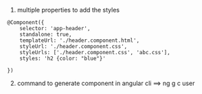 1. multiple properties to add the styles

```TS
@Component({
    selector: 'app-header',
    standalone: true,
    templateUrl: './header.component.html',
    styleUrl: './header.component.css',
    styleUrls: ['./header.component.css', 'abc.css'],
    styles: 'h2 {color: "blue"}'

})
```

2. command to generate component in angular cli ==> ng g c user